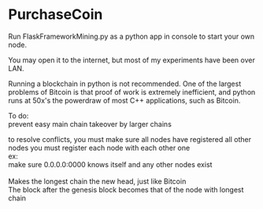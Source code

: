 # PurchaseCoin

Run FlaskFrameworkMining.py as a python app in console to start your own node.

You may open it to the internet, but most of my experiments have been over LAN.

Running a blockchain in python is not recommended. One of the largest problems of Bitcoin is that proof of work is extremely inefficient,
  and python runs at 50x's the powerdraw of most C++ applications, such as Bitcoin.

To do:<br />
  prevent easy main chain takeover by larger chains
  

to resolve conflicts, you must make sure all nodes have registered all other nodes
    you must register each node with each other one<br />
    ex:<br />
       make sure 0.0.0.0:0000 knows itself and any other nodes exist<br /><br />
    Makes the longest chain the new head, just like Bitcoin<br />
        The block after the genesis block becomes that of the node with longest chain<br />
    

